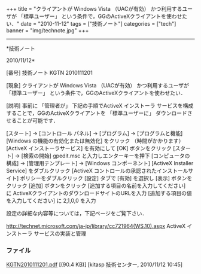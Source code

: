 ﻿+++
title = "クライアントが Windows Vista （UACが有効） かつ利用するユーザが 「標準ユーザー」 という条件で，GGのActiveXクライアントを使わせたい．"
date = "2010-11-12"
tags = ["技術ノート"]
categories = ["tech"]
banner = "img/technote.jpg"
+++

-----------------------------------------------------------------------------------------------------------------------------

*技術ノート

2010/11/12*


[番号]
技術ノート KGTN 2010111201

[現象]
クライアントが Windows Vista （UACが有効） かつ利用するユーザが
「標準ユーザー」 という条件で，GGのActiveXクライアントを使わせたい．

[説明]
事前に 「管理者が」 下記の手順でActiveX インストーラ
サービスを構成することで，GGのActiveXクライアントを 「標準ユーザーに」
ダウンロードさせることが可能です．

[スタート] → [コントロール パネル] → [プログラム] →
[プログラムと機能]
[Windows の機能の有効化または無効化] をクリック （時間がかかります）
[ActiveX インストーラサービス] を有効にして [OK] ボタンをクリック
[スタート] → [検索の開始]
gpedit.msc と入力しエンターキーを押下
[コンピュータの構成] → [管理用テンプレート] → [Windows
コンポーネント]
[ActiveX Installer Service] をダブルクリック
[ActiveX コントロールの承認されたインストールサイト]
ポリシーをダブルクリック
[設定] タブで [有効] を選択し [表示] ボタンをクリック
[追加] ボタンをクリック
[追加する項目の名前を入力してください]　に
ActiveXクライアントのダウンロードサイトのURLを入力
[追加する項目の値を入力してください] に 2,1,0,0 を入力

設定の詳細な内容等については，下記ページをご覧下さい．

<http://technet.microsoft.com/ja-jp/library/cc721964(WS.10).aspx>
ActiveX インストーラ サービスの実装と管理


### ファイル

 
 


[KGTN2010111201.pdf](http://techreport.kitasp.net/attachments/download/382/KGTN2010111201.pdf)
 [(90.4 KB)] [kitasp 技術センター, 2010/11/12
10:45]


 


 

